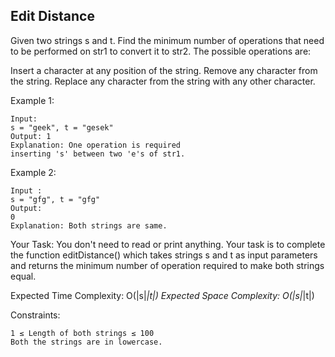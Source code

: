 ## Edit Distance

Given two strings s and t. Find the minimum number of operations that need to be performed on str1 to convert it to str2. The possible operations are:

Insert a character at any position of the string.
Remove any character from the string.
Replace any character from the string with any other character.
 

Example 1:
```
Input: 
s = "geek", t = "gesek"
Output: 1
Explanation: One operation is required 
inserting 's' between two 'e's of str1.
```
Example 2:
```
Input : 
s = "gfg", t = "gfg"
Output: 
0
Explanation: Both strings are same.
``` 

Your Task:
You don't need to read or print anything. Your task is to complete the function editDistance() which takes strings s and t as input parameters and returns the minimum number of operation required to make both strings equal. 


Expected Time Complexity: O(|s|*|t|)
Expected Space Complexity: O(|s|*|t|)


Constraints:
```
1 ≤ Length of both strings ≤ 100
Both the strings are in lowercase.
```
